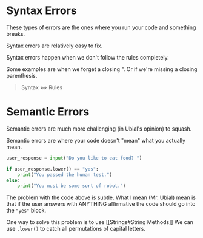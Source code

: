 # Syntax Errors
These types of errors are the ones where you run your code and something breaks.

Syntax errors are relatively easy to fix.

Syntax errors happen when we don't follow the rules completely.

Some examples are when we forget a closing ". Or if we're missing a closing parenthesis.

>Syntax <=> Rules

# Semantic Errors 
Semantic errors are much more challenging (in Ubial's opinion) to squash.

Semantic errors are where your code doesn't "mean" what you actually mean.

```python
user_response = input("Do you like to eat food? ")

if user_response.lower() == "yes":
	print("You passed the human test.")
else:
	print("You must be some sort of robot.")
```

The problem with the code above is subtle. What I mean (Mr. Ubial) mean is that if the user answers with ANYTHING affirmative the code should go into the `"yes"` block.

One way to solve this problem is to use [[Strings#String Methods]] We can use `.lower()` to catch all permutations of capital letters.